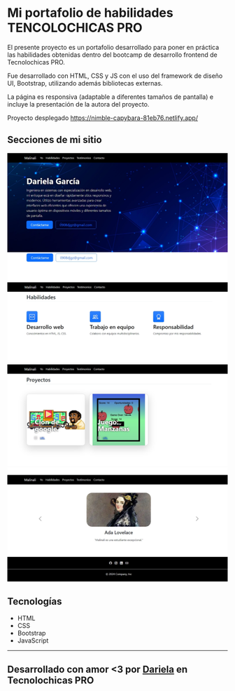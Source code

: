 # Mi portafolio de habilidades TENCOLOCHICAS PRO

El presente proyecto es un portafolio desarrollado para poner en práctica las habilidades obtenidas dentro del bootcamp de desarrollo frontend de Tecnolochicas PRO.

Fue desarrollado con HTML, CSS y JS con el uso del framework de diseño UI, Bootstrap, utilizando además bibliotecas externas.

La página es responsiva (adaptable a diferentes tamaños de pantalla) e incluye la presentación de la autora del proyecto.

Proyecto desplegado https://nimble-capybara-81eb76.netlify.app/

## Secciones de mi sitio
![Presentación](assets/readme/1.jpeg)
![Habilidades](assets/readme/2.jpeg)
![Proyectos](assets/readme/3.jpeg)
![Testimonios](assets/readme/4.jpeg)
## Tecnologías

* HTML
* CSS
* Bootstrap
* JavaScript
---
## Desarrollado con amor <3 por [Dariela](https://github.com/DarielaGZ) en Tecnolochicas PRO